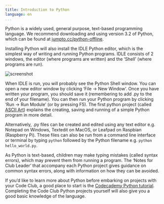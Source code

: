 ```yaml
---
title: Introduction to Python
language: en
...
```


Python is a widely used, general purpose, text-based programming language. We recommend downloading and using version 3.2 of Python, which can be found at [jumpto.cc/python-offline](http://jumpto.cc/python-offline).

Installing Python will also install the IDLE Python editor, which is the simplest way of writing and running Python programs. IDLE consists of 2 windows, the editor (where programs are written) and the ‘Shell’ (where programs are run).

![screenshot](01/python-idle.png)

When IDLE is run, you will probably see the Python Shell window. You can open a new editor window by clicking ‘File → New Window’. Once you have written your program, you should save it (remembering to add .py to the end of your filename). You can then run your Python program by clicking ‘Run → Run Module’ (or by pressing F5). The first python project (called <a href="http://jumpto.cc/ascii">ASCII Art</a>) explains the creating, saving and running of a simple Python program in more detail.

Alternatively, .py files can be created and edited using any text editor e.g. Notepad on Windows, Textedit on MacOS, or Leafpad on Raspbian (Raspberry Pi). These files can also be run from a command line interface or terminal by typing `python` followed by the Python filename e.g. `python hello_world.py`.

As Python is text-based, children may make typing mistakes (called syntax errors), which may prevent them from running a program. The ‘Notes for Club Leader’ that accompany each Python project gives guidance on common syntax errors, along with information on how they can be avoided.

If you’d like to learn more about Python before embarking on projects with your Code Club, a good place to start is the <a href="http://www.codecademy.com/en/tracks/python">Codecademy Python tutorial</a>. Completing the Code Club Python projects yourself will also give you a good basic knowledge of the language.
